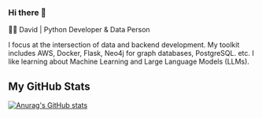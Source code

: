 ### Hi there 👋

👨‍💻 David | Python Developer & Data Person

I focus at the intersection of data and backend development. My toolkit includes AWS, Docker, Flask, Neo4j for graph databases, PostgreSQL. etc. I like learning about Machine Learning and Large Language Models (LLMs).

## My GitHub Stats
[![Anurag's GitHub stats](https://github-readme-stats.vercel.app/api?username=dayvheed)](https://github.com/anuraghazra/github-readme-stats)

<!--
**dayvheed/dayvheed** is a ✨ _special_ ✨ repository because its `README.md` (this file) appears on your GitHub profile.

Here are some ideas to get you started:

- 🔭 I’m currently working on ...
- 🌱 I’m currently learning ...
- 👯 I’m looking to collaborate on ...
- 🤔 I’m looking for help with ...
- 💬 Ask me about ...
- 📫 How to reach me: ...
- 😄 Pronouns: ...
- ⚡ Fun fact: ...
-->
